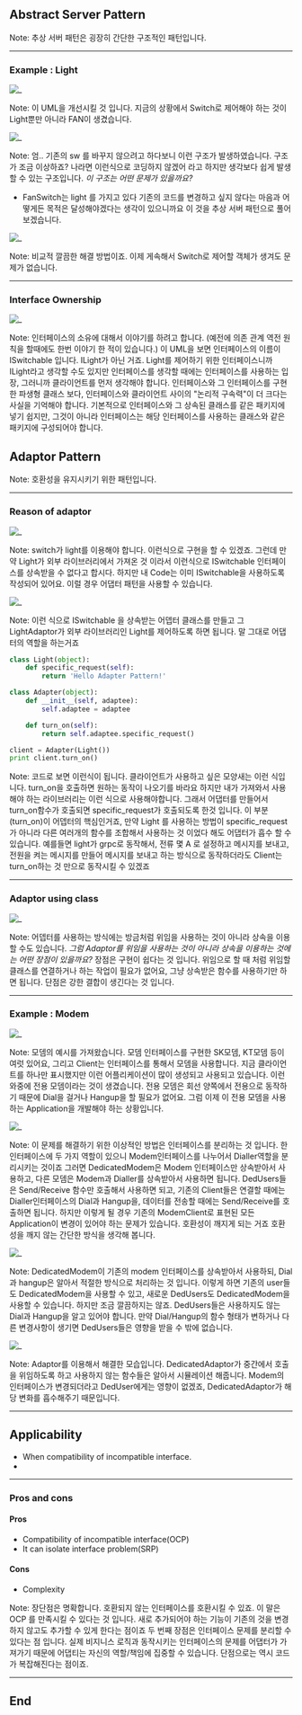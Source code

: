 ## Abstract Server Pattern

Note:
추상 서버 패턴은 굉장히 간단한 구조적인 패턴입니다.

---
### Example : Light
![_](https://www.plantuml.com/plantuml/png/SoWkIImgAStDuKhEIImkLWWkpon9pe1oV3BJCqggkHGKj1LAIelo_FqGpBGqhbekBeXg1LqxY58kXzIy5A1P0000)

Note:
이 UML을 개선시킬 것 입니다.
지금의 상황에서 Switch로 제어해야 하는 것이 Light뿐만 아니라 FAN이 생겼습니다.


![_](https://www.plantuml.com/plantuml/png/SoWkIImgAStDuKhEIImkLWWkpon9pe1oV3BJCqgWRBV4F8WSWi_51H5HqBM3AWKA8eI076I1qWBT6ZkO-GwfUIb0Im40)

Note:
엄.. 기존의 sw 를 바꾸지 않으려고 하다보니 이런 구조가 발생하였습니다. 
구조가 조금 이상하죠? 나라면 이런식으로 코딩하지 않겠어 라고 하지만 생각보다 쉽게 발생할 수 있는 구조입니다.
*이 구조는 어떤 문제가 있을까요?*
- FanSwitch는 light 를 가지고 있다
기존의 코드를 변경하고 싶지 않다는 마음과 어떻게든 목적은 달성해야겠다는 생각이 있으니까요
이 것을 추상 서버 패턴으로 풀어보겠습니다.


![_](https://www.plantuml.com/plantuml/png/SoWkIImgAStDuKhEIImkLWWkpon9pk3Ap2j9BKfBJ4w52YGcvQGgL7CfA6Whb9GMvVdx8PXfQLorKCq-cUaP9L2sMs8U5nT4iuAk7P8nN61L2hgb1RerAE907LX47LBpKe3E0m00)


Note:
비교적 깔끔한 해결 방법이죠.
이제 게속해서 Switch로 제어할 객체가 생겨도 문제가 없습니다.

___
### Interface Ownership
![_](https://www.plantuml.com/plantuml/png/SoWkIImgAStDuIf8JCvEJ4zL283IrLp9EOd5nGh1vPaboHbScNabgKLfYScfK874f1oG6WK5ROMIqg8yVpy4CosDgnO88TfzCjCpIg1ijyGyBYw8TWLTEoI3kC2g57HB2tHhKCI1Eh28EgJcfG2T3000)

Note:
인터페이스의 소유에 대해서 이야기를 하려고 합니다. (예전에 의존 관계 역전 원칙을 할때에도 한번 이야기 한 적이 있습니다.)
이 UML을 보면 인터페이스의 이름이 ISwitchable 입니다.
ILight가 아닌 거죠. Light를 제어하기 위한 인터페이스니까 ILight라고 생각할 수도 있지만 인터페이스를 생각할 때에는 인터페이스를 사용하는 입장, 그러니까 클라이언트를 먼저 생각해야 합니다.
인터페이스와 그 인터페이스를 구현한 파생형 클래스 보다, 인터페이스와 클라이언트 사이의 "논리적 구속력"이 더 크다는 사실을 기억해야 합니다. 
기본적으로 인터페이스와 그 상속된 클래스를 같은 패키지에 넣기 쉽지만, 그것이 아니라 인터페이스는 해당 인터페이스를 사용하는 클래스와 같은 패키지에 구성되어야 합니다.




## Adaptor Pattern

Note:
호환성을 유지시키기 위한 패턴입니다.

---
### Reason of adaptor
![_](https://www.plantuml.com/plantuml/png/SoWkIImgAStDuKhEIImkLWWkpon9pk3Ap2j9BKfBJ4w52YGcvQHMSoaeQ2kKb1Rb-USXc6bfNBLGlJwPwHabN5mG7GgwTaXwkS1o2hgb1RerAE8EgNafGDi1)

Note:
switch가 light를 이용해야 합니다. 이런식으로 구현을 할 수 있겠죠.
그런데 만약 Light가 외부 라이브러리에서 가져온 것 이라서 이런식으로 ISwitchable 인터페이스를 상속받을 수 없다고 합시다.
하지만 내 Code는 이미 ISwitchable을 사용하도록 작성되어 있어요. 이럴 경우 어댑터 패턴을 사용할 수 있습니다.


![_](https://www.plantuml.com/plantuml/png/SoWkIImgAStDuKhEIImkLWWkpon9pk3Ap2j9BKfBJ4w52YGcvQHMSoaeQ2kKb1Rb-USXc6bfNBLGlJwPwHabZYc91K2zo49SN11357Jja8pZGbQke5jQe5k3HzeEOfI2bOAIZKrAQavgUc99Qh6TdHANGsfU2j3z0000)

Note:
이런 식으로 ISwitchable 을 상속받는 어뎁터 클래스를 만들고 그 LightAdaptor가 외부 라이브러리인 Light를 제어하도록 하면 됩니다.
말 그대로 어댑터의 역할을 하는거죠


```python [|13|2-3|5-10|9-10]
class Light(object):
    def specific_request(self):
        return 'Hello Adapter Pattern!'

class Adapter(object):
    def __init__(self, adaptee):
        self.adaptee = adaptee

    def turn_on(self):
        return self.adaptee.specific_request()

client = Adapter(Light())
print client.turn_on()

```

Note: 
코드로 보면 이런식이 됩니다.
클라이언트가 사용하고 싶은 모양새는 이런 식입니다. turn_on을 호출하면 원하는 동작이 나오기를 바라요
하지만 내가 가져와서 사용해야 하는 라이브러리는 이런 식으로 사용해야합니다.
그래서 어댑터를 만들어서 turn_on함수가 호출되면 specific_request가 호출되도록 한것 입니다. 
이 부분(turn_on)이 어뎁터의 핵심인거죠, 만약 Light 를 사용하는 방법이 specific_request가 아니라 다른 여러개의 함수를 조합해서 사용하는 것 이었다 해도 어댑터가 흡수 할 수 있습니다. 예를들면 light가 grpc로 동작해서, 전류 몇 A 로 설정하고 메시지를 보내고, 전원을 켜는 메시지를 만들어 메시지를 보내고 하는 방식으로 동작하더라도 Client는 turn_on하는 것 만으로 동작시킬 수 있겠죠

---
### Adaptor using class 

![_](https://www.plantuml.com/plantuml/png/SoWkIImgAStDuKhEIImkLWWkpon9pk3Ap2j9BKfBJ4w52YGcvQHMSoaeQ2kKb1Rb-USXc6bfNBLGlJwPwHabZYc91K2zo49SN11357Jja8pZGbQke5jQe5k3Mnee1pNB8JKl1UXS0000)

Note: 
어뎁터를 사용하는 방식에는 방금처럼 위임을 사용하는 것이 아니라 상속을 이용할 수도 있습니다.
*그럼 Adaptor를 위임을 사용하는 것이 아니라 상속을 이용하는 것에는 어떤 장점이 있을까요?*
장점은 구현이 쉽다는 것 입니다.
위임으로 할 때 처럼 위임할 클래스를 연결하거나 하는 작업이 필요가 없어요, 그냥 상속받은 함수를 사용하기만 하면 됩니다.
단점은 강한 결합이 생긴다는 것 입니다.

___
### Example : Modem

![_](https://www.plantuml.com/plantuml/png/SoWkIImgAStDuShCAqajIajCJbNmpKz9pQtcqbPmoKpC0L8UYNdffGL0Hd1gNWgG2afDJiqiI-MgvU9ApaaiBbO8zWPhWVAyGv1vFkvGNcPHSWxKREUSpDIy4Yuk98w2hguTH98BQfg2Rcc1RWrCq3i4Yw2FEnP11w0ZWVu10000)

Note:
모뎀의 예시를 가져왔습니다.
모뎀 인터페이스를 구현한 SK모뎀, KT모뎀 등이 여럿 있어요, 그리고 Client는 인터페이스를 통해서 모뎀을 사용합니다. 지금 클라이언트를 하나만 표시했지만 이런 어플리케이션이 많이 생성되고 사용되고 있습니다.
이런 와중에 전용 모뎀이라는 것이 생겼습니다. 전용 모뎀은 회선 양쪽에서 전용으로 동작하기 때문에 Dial을 걸거나 Hangup을 할 필요가 없어요. 
그럼 이제 이 전용 모뎀을 사용하는 Application을 개발해야 하는 상황입니다.


![_](https://www.plantuml.com/plantuml/png/TO_F2W8X4CRlynJUmrU8XHOAjYvjFO3e5CAiBVxfKhrxRYgPq6bcVlpy-EoS5zQ7YK0RZ_OY9BB3JU7qW1KRqQWuZYXHtn5UbTDhGOHsiPOrZfqmrp172IG9vzWuV7BoDPpgQx-jhnwLbiAZIX2ajf9oZGrfDBwWQ9uTMe2yCCxNoOFA_azBRSZb60ypVnOvTMnWgjh0vdb9BG4DBX4D_lqs-wPtQ5IOw0q0)

Note:
이 문제를 해결하기 위한 이상적인 방법은 인터페이스를 분리하는 것 입니다.
한 인터페이스에 두 가지 역할이 있으니 Modem인터페이스를 나누어서 Dialler역할을 분리시키는 것이죠
그러면 DedicatedModem은 Modem 인터페이스만 상속받아서 사용하고, 다른 모뎀은 Modem과 Dialler를 상속받아서 사용하면 됩니다.
DedUsers들은 Send/Receive 함수만 호출해서 사용하면 되고, 기존의 Client들은 연결할 때에는 Dialler인터페이스의 Dial과 Hangup을, 데이터를 전송할 때에는 Send/Receive를 호출하면 됩니다.
하지만 이렇게 될 경우 기존의 ModemClient로 표현된 모든 Application이 변경이 있어야 하는 문제가 있습니다.
호환성이 깨지게 되는 거죠
호환성을 깨지 않는 간단한 방식을 생각해 봅니다.


![_](https://www.plantuml.com/plantuml/png/SoWkIImgAStDuShCAqajIajCJbNmpKz9pQtcqbPmoKpC0L8UYNdffGL0Hd1gNWgG2afDJiqiI-MgvU9ApaaiBbO8zWPhWVAyGv1vFkx8F9VKbCpan9BK5EBjoCilILL8oYyfoSzLo4z3Cy5A8GMe_zNcFGePO0FUp6rGUDCzv_MwDQyNTBoPk-LDwmokvCoYv1oehvnpCbFpIg128BD2YrEBkBYW30LTNJiq2xYGj86b8Q9G7olebXReri04lKEm2FguOn54jKC18U40z3qmCW00)

Note:
DedicatedModem이 기존의 modem 인터페이스를 상속받아서 사용하되, Dial과 hangup은 알아서 적절한 방식으로 처리하는 것 입니다.
이렇게 하면 기존의 user들도 DedicatedModem을 사용할 수 있고, 새로운 DedUsers도 DedicatedModem을 사용할 수 있습니다.
하지만 조금 깔끔하지는 않죠. DedUsers들은 사용하지도 않는 Dial과 Hangup을 알고 있어야 합니다.
만약 Dial/Hangup의 함수 형태가 변하거나 다른 변경사항이 생기면 DedUsers들은 영향을 받을 수 밖에 없습니다.


![_](https://www.plantuml.com/plantuml/png/RL71IWCn4BtFLynTumU8b8g52gqNMpyW9DCQIBDBalLI1GyLHAyUFBJY1uWNFVf5RZx2ORl5LNAQdRVpvhqtwOSeVQmM5eoBv6TI4PuLcXPBsCE1aPRBgNJpgkIF2JdDvPmKcIk26m1bPGWu6JMKjXjDkzrusEq6f8sIaNG37cjPiYYu8XB6eiHYbfyuHCrMlZ--yBBnaZQtc1xNzVjR_NgVDf_fxla00xlRHxyrLpyyOLglqiiggxpCfp5UsJR_YJNauWvYzaKW3v2rX-AwjsL1EuX2zFv9GcSj_zuHsjkXgChVBQDf1XmFC-1V3JmIc7V85oHBSyQXpxdvmNy0)

Note: 
Adaptor를 이용해서 해결한 모습입니다.
DedicatedAdaptor가 중간에서 호출을 위임하도록 하고 사용하지 않는 함수들은 알아서 시뮬레이션 해줍니다.
Modem의 인터페이스가 변경되더라고 DedUser에게는 영향이 없겠죠, DedicatedAdaptor가 해당 변화를 흡수해주기 때문입니다.

___

## Applicability
- When compatibility of incompatible interface.
- 

---
### Pros and cons
#### Pros
- Compatibility of incompatible interface(OCP)
- It can isolate interface problem(SRP)
#### Cons
- Complexity

Note:
장단점은 명확합니다.
호환되지 않는 인터페이스를 호환시킬 수 있죠. 이 말은 OCP 를 만족시킬 수 있다는 것 입니다.
새로 추가되어야 하는 기능이 기존의 것을 변경하지 않고도 추가할 수 있게 한다는 점이죠
두 번째 장점은 인터페이스 문제를 분리할 수 있다는 점 입니다.
실제 비지니스 로직과 동작시키는 인터페이스의 문제를 어댑터가 가져가기 때문에 어댑티는 자신의 역할/책임에 집중할 수 있습니다.
단점으로는 역시 코드가 복잡해진다는 점이죠.

---
## End